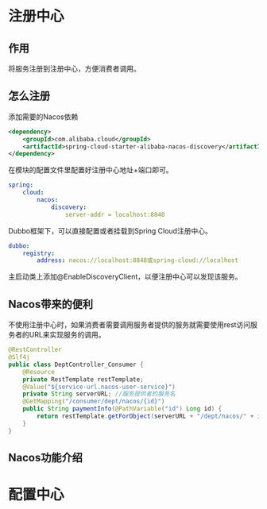 # 注册中心

## 作用

将服务注册到注册中心，方便消费者调用。

## 怎么注册

添加需要的Nacos依赖

```xml
<dependency>
    <groupId>com.alibaba.cloud</groupId>
    <artifactId>spring-cloud-starter-alibaba-nacos-discovery</artifactId>
</dependency>
```

在模块的配置文件里配置好注册中心地址+端口即可。

```yml
spring:
	cloud:
		nacos:
			discovery:
				server-addr = localhost:8848
```

Dubbo框架下，可以直接配置或者挂载到Spring Cloud注册中心。

```yml
dubbo:
	registry:
		address: nacos://localhost:8848或spring-cloud://localhost
```

主启动类上添加@EnableDiscoveryClient，以便注册中心可以发现该服务。

## Nacos带来的便利

不使用注册中心时，如果消费者需要调用服务者提供的服务就需要使用rest访问服务者的URL来实现服务的调用。

```java
@RestController
@Slf4j
public class DeptController_Consumer {
    @Resource
    private RestTemplate restTemplate;
    @Value("${service-url.nacos-user-service}")
    private String serverURL; //服务提供者的服务名
    @GetMapping("/consumer/dept/nacos/{id}")
    public String paymentInfo(@PathVariable("id") Long id) {
        return restTemplate.getForObject(serverURL + "/dept/nacos/" + id, String.class);
    }
}
```



## Nacos功能介绍



# 配置中心

